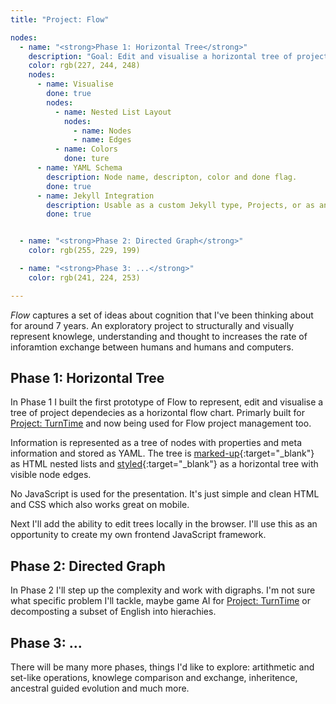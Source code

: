 ```yaml
---
title: "Project: Flow"

nodes:
  - name: "<strong>Phase 1: Horizontal Tree</strong>"
    description: "Goal: Edit and visualise a horizontal tree of project dependencies."
    color: rgb(227, 244, 248)
    nodes:
      - name: Visualise
        done: true
        nodes:
          - name: Nested List Layout
            nodes:
              - name: Nodes
              - name: Edges
          - name: Colors
            done: ture
      - name: YAML Schema
        description: Node name, descripton, color and done flag.
        done: true
      - name: Jekyll Integration
        description: Usable as a custom Jekyll type, Projects, or as an template include.
        done: true


  - name: "<strong>Phase 2: Directed Graph</strong>"
    color: rgb(255, 229, 199)

  - name: "<strong>Phase 3: ...</strong>"
    color: rgb(241, 224, 253)

---
```


*Flow* captures a set of ideas about cognition that I've been thinking about for around 7 years. An exploratory project to structurally and visually represent knowlege, understanding and thought to increases the rate of inforamtion exchange between humans and humans and computers.

## Phase 1: Horizontal Tree

In Phase 1 I built the first prototype of Flow to represent, edit and visualise a tree of project dependecies as a horizontal flow chart. Primarly built for [Project: TurnTime](/projects/turntime) and now being used for Flow project management too.

Information is represented as a tree of nodes with properties and meta information and stored as YAML. The tree is [marked-up][includes/flow]{:target="_blank"} as HTML nested lists and [styled][sass/flow]{:target="_blank"} as a horizontal tree with visible node edges.

No JavaScript is used for the presentation. It's just simple and clean HTML and CSS which also works great on mobile.

Next I'll add the ability to edit trees locally in the browser. I'll use this as an opportunity to create my own frontend JavaScript framework.

## Phase 2: Directed Graph

In Phase 2 I'll step up the complexity and work with digraphs. I'm not sure what specific problem I'll tackle, maybe game AI for [Project: TurnTime](/projects/turntime) or decomposting a subset of English into hierachies.

## Phase 3: ...

There will be many more phases, things I'd like to explore: artithmetic and set-like operations, knowlege comparison and exchange, inheritence, ancestral guided evolution and much more.


[includes/flow]: https://github.com/seanpackham/seanpackham.github.io/blob/master/_includes/flow.html
[sass/flow]: https://github.com/seanpackham/seanpackham.github.io/blob/master/_sass/flow.scss
